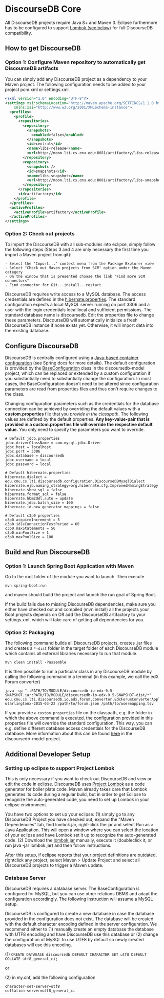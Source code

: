 # DiscourseDB Core

All DiscourseDB projects require Java 8+ and Maven 3. Eclipse furthermore has to be configured to support [Lombok (see below)](https://github.com/DiscourseDB/discoursedb-parent/blob/master/README.md#lombok-in-eclipse) for full DiscourseDB compatibility.

## How to get DiscourseDB

### Option 1: Configure Maven repository to automatically get DiscourseDB artifacts
You can simply add any DiscourseDB project as a dependency to your Maven project. The following configuration needs to be added to your project pom.xml or settings.xml.

```xml
<?xml version="1.0" encoding="UTF-8"?>
<settings xsi:schemaLocation="http://maven.apache.org/SETTINGS/1.1.0 http://maven.apache.org/xsd/settings-1.1.0.xsd" xmlns="http://maven.apache.org/SETTINGS/1.1.0"
    xmlns:xsi="http://www.w3.org/2001/XMLSchema-instance">
  <profiles>
    <profile>
      <repositories>
        <repository>
          <snapshots>
            <enabled>false</enabled>
          </snapshots>
          <id>central</id>
          <name>libs-release</name>
          <url>http://moon.lti.cs.cmu.edu:8081/artifactory/libs-release</url>
        </repository>
        <repository>
          <snapshots />
          <id>snapshots</id>
          <name>libs-snapshot</name>
          <url>http://moon.lti.cs.cmu.edu:8081/artifactory/libs-snapshot</url>
        </repository>
      </repositories>
      <id>artifactory</id>
    </profile>
  </profiles>
  <activeProfiles>
    <activeProfile>artifactory</activeProfile>
  </activeProfiles>
</settings>
```

### Option 2: Check out projects
To import the DiscourseDB with all sub-modules into eclipse, simply follow the following steps (Steps 3 and 4 are only necessary the first time you import a Maven project from git):

```
- Select the "Import..." context menu from the Package Explorer view
- Select "Check out Maven projects from SCM" option under the Maven category
- On the window that is presented choose the link "Find more SCM connectors"
- Find connector for Git...install...restart
```

DiscourseDB requires write access to a MySQL database. The access credentials are defined in the [hibernate.properties](https://raw.githubusercontent.com/DiscourseDB/discoursedb-model/master/discoursedb-model/src/main/resources/hibernate.properties). The standard configuration expects a local MySQL server running on port 3306 and a user with the login credentials local:local and sufficient permissions. The standard database name is discoursedb. Edit the properties file to change these parameters. DiscourseDB will automatically initialize a fresh DiscourseDB instance if none exists yet. Otherwise, it will import data into the existing database.

## Configure DiscourseDB

DiscourseDB is centrally configured using a [Java-based container configuration](http://docs.spring.io/spring/docs/current/spring-framework-reference/htmlsingle/#beans-java) (see Spring docs for more details). The default configuration is provided by the [BaseConfiguration](https://github.com/DiscourseDB/discoursedb-core/discoursedb-model/blob/master/src/main/java/edu/cmu/cs/lti/discoursedb/configuration/BaseConfiguration.java) class in the discoursedb-model project, which can be replaced or extended by a custom configuration if you substantially need to substantially change the configuration. In most cases, the BaseConfiguration doesn't need to be altered since configuration parameters are read from properties files and thus don't require changes to the class.

Changing configuration parameters such as the credentials for the database connection can be achieved by overriding the default values with a **custom.properties** file that you _provide in the classpath_. The following values are defined by the default properties. **Any key-value-pair that is provided in a custom.properties file will override the respective default value.** You only need to specify the parameters you want to override.

```
# Default jdcb.properties
jdbc.driverClassName = com.mysql.jdbc.Driver
jdbc.host = localhost
jdbc.port = 3306
jdbc.database = discoursedb
jdbc.username = local
jdbc.password = local

# Default hibernate.properties
hibernate.dialect = edu.cmu.cs.lti.discoursedb.configuration.DiscourseDBMysqlDialect
hibernate.ejb.naming_strategy=org.hibernate.cfg.ImprovedNamingStrategy
hibernate.show_sql = false
hibernate.format_sql = false
hibernate.hbm2ddl.auto = update
hibernate.jdbc.batch_size = 100
hibernate.id.new_generator_mappings = false

# Default c3p0 properties
c3p0.acquireIncrement = 5 
c3p0.idleConnectionTestPeriod = 60
c3p0.maxStatements = 50
c3p0.minPoolSize = 1
c3p0.maxPoolSize = 100
```


## Build and Run DiscourseDB
### Option 1: Launch Spring Boot Application with Maven
Go to the root folder of the module you want to launch.
Then execute 
```
mvn spring-boot:run
```
and maven should build the project and launch the run goal of Spring Boot.

If the build fails due to missing DiscourseDB dependencies, make sure you either have checked out and compiled (mvn install) all the projects your Boot projects depends on OR add the DiscourseDB artifactory to your settings.xml, which will take care of getting all dependencies for you.

### Option 2: Packaging
The following command builds all DiscourseDB projects, creates .jar files and creates a ```*-dist``` folder in the target folder of each DiscourseDB module which contains all external libraries necessary to run that module. 

```
mvn clean install -Passemble
```

It is then possible to run a particular class in any DiscourseDB module by calling the following command in a terminal (in this example, we call the edX Forum converter)

```
java -cp ".:PATH/TO/MODULE/discoursedb-io-edx-0.5-SNAPSHOT.jar:PATH/TO/MODULE/discoursedb-io-edx-0.5-SNAPSHOT-dist/*" edu.cmu.cs.lti.discoursedb.io.edx.forum.converter.EdxForumConverterApplication utarlingtonx-2015-03-22 /path/to/forum.json /path/to/usermapping.tsv
```
If you provide a ```custom.properties``` file on the classpath, e.g. the folder in which the above command is executed, the configuration provided in this properties file will override the standard configuration. This way, you can e.g. define different database access credentials for the DiscourseDB database. More information about this can be found [here](https://github.com/DiscourseDB/discoursedb-model/blob/master/README.md#discoursedb-configuration) in the discoursedb-model project.

## Additional Developer Setup

### Setting up eclipse to support Project Lombok
This is only necessary if you want to check out DiscourseDB and view or edit the code in eclipse. DiscourseDB uses [Project Lombok](https://projectlombok.org) as a code generator for boiler plate code. Maven already takes care that Lombok generates its code during a regular build, but in order to get Eclipse to recognize the auto-generated code, you need to set up Lombok in your eclipse environment.

You have two options to set up your eclipse:
(1) simply go to any DiscourseDB Project you have checked out, expand the "Maven Dependencies" tab, find lombok.jar, right-click the jar and select Run as > Java Application. This will open a window where you can select the location of your eclipse and have Lombok set it up to recognize the auto-generated code.
(2) Download the [lombok.jar](https://search.maven.org/remotecontent?filepath=org/projectlombok/lombok/1.16.6/lombok-1.16.6.jar) manually, execute it (doubleclick it, or run java -jar lombok.jar) and then follow instructions.

After this setup, if eclipse reports that your project definitions are outdated, rightclick any project, select Maven > Update Project and select all DiscourseDB projects to trigger a Maven update.

### Database Server
DiscourseDB requires a database server. The BaseConfiguration is configured for MySQL, but you can use other relations DBMS and adapt the configuration accordingly. The following instruction will assume a MySQL setup.

DiscourseDB is configured to create a new database in case the database provided in the configuration does not exist. The database will be created with the default character encoding defined in the server configuration. We recommend either to (1) manually create an empty database the database with UTF8 encoding and have DiscourseDB use this database or (2) change the configuration of MySQL to use UTF8 by default so newly created databases will use this encoding.

(1) ```CREATE DATABASE discoursedb
  DEFAULT CHARACTER SET utf8
  DEFAULT COLLATE utf8_general_ci;```

or

(2) in my.cnf, add the following configuration
```
character-set-server=utf8
collation-server=utf8_general_ci
```
